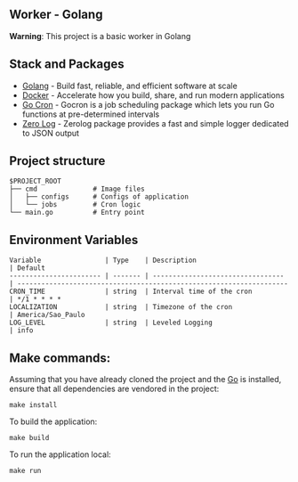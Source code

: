 ## Worker - Golang

**Warning**: This project is a basic worker in Golang

## Stack and Packages

- [Golang](https://go.dev) - Build fast, reliable, and efficient software at scale
- [Docker](https://www.docker.com) - Accelerate how you build, share, and run modern applications
- [Go Cron](https://github.com/go-co-op/gocron) - Gocron is a job scheduling package which lets you run Go functions at pre-determined intervals
- [Zero Log](https://github.com/rs/zerolog) - Zerolog package provides a fast and simple logger dedicated to JSON output

## Project structure

```
$PROJECT_ROOT
├── cmd              # Image files
│   ├── configs      # Configs of application
│   └── jobs         # Cron logic
└── main.go          # Entry point
```

## Environment Variables

```
Variable                | Type    | Description                       | Default
----------------------- | ------- | --------------------------------- | --------------------------------------------------------------------
CRON_TIME               | string  | Interval time of the cron         | */1 * * * *
LOCALIZATION            | string  | Timezone of the cron              | America/Sao_Paulo
LOG_LEVEL               | string  | Leveled Logging                   | info
```

## Make commands:

Assuming that you have already cloned the project and the [Go](https://golang.org/doc/install) is installed, ensure that all dependencies are vendored in the project:

```
make install
```

To build the application:

```
make build
```

To run the application local:

```
make run
```
